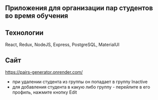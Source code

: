 ##  Приложения для организации пар студентов во время обучения

## Технологии
React, Redux, NodeJS, Express, PostgreSQL, MaterialUI

##  Сайт
https://pairs-generator.onrender.com/

- при удалении студента из группы он попадает в группу Inactive
- для добавления студента в какую либо группу - перейлите в его профиль, нажмите кнопку Edit
